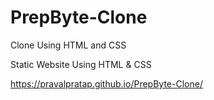 # PrepByte-Clone
Clone Using HTML and CSS


Static Website Using HTML & CSS

https://pravalpratap.github.io/PrepByte-Clone/
